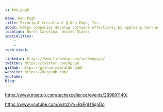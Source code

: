 ```yaml
---
i: ken_pugh

name: Ken Pugh
title: Principal Consultant @ Ken Pugh, Inc.
about: Helps companies develop software effectively by applying lean-agile principles and practices | Concentrates on delivering business value quickly by removing waste and delays in value streams; building in quality with Acceptance Test-Driven Development / Behaviour Driven Development; creating a collaborative environment; and evaluating return-on-investment
location: North Carolina, United States
specialities:
    - 
    - 
tech-stack: 

linkedin: https://www.linkedin.com/in/kenpugh/
twitter: https://twitter.com/kpugh
github: https://github.com/atdd-bdd/
website: https://kenpugh.com/
youtube: 
blog: 
---
```


https://www.meetup.com/techexcellence/events/289891140/

https://www.youtube.com/watch?v=BsFqU1iqpDo